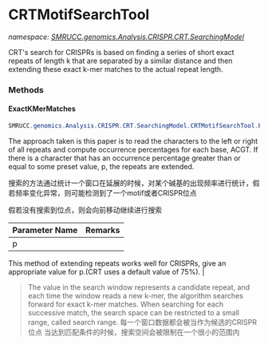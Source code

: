 ﻿# CRTMotifSearchTool
_namespace: [SMRUCC.genomics.Analysis.CRISPR.CRT.SearchingModel](./index.md)_

CRT's search for CRISPRs is based on finding a series of
 short exact repeats of length k that are separated by a similar
 distance and then extending these exact k-mer
 matches to the actual repeat length.



### Methods

#### ExactKMerMatches
```csharp
SMRUCC.genomics.Analysis.CRISPR.CRT.SearchingModel.CRTMotifSearchTool.ExactKMerMatches(SMRUCC.genomics.SequenceModel.NucleotideModels.NucleicAcid,SMRUCC.genomics.Analysis.CRISPR.CRT.SearchingModel.KmerProfile,System.Double,System.Int32)
```
The approach taken is this paper is to read the characters to the left or right of all repeats and compute
 occurrence percentages for each base, ACGT. If there is a character that has an occurrence percentage greater
 than or equal to some preset value, p, the repeats are extended.
 
 搜索的方法通过统计一个窗口在延展的时候，对某个碱基的出现频率进行统计，假若频率变化异常，则可能检测到了一个motif或者CRISPR位点
 
 
 假若没有搜索到位点，则会向前移动继续进行搜索

|Parameter Name|Remarks|
|--------------|-------|
|p|
 This method of extending repeats works well for CRISPRs, give an appropriate value for p.(CRT uses a default value of 75%).
 |

> 
>  The value in the search window represents
>  a candidate repeat, and each time the window reads a new
>  k-mer, the algorithm searches forward for exact k-mer
>  matches. When searching for each successive match, the
>  search space can be restricted to a small range, called
>  search range.
>  每一个窗口数据都会被当作为候选的CRISPR位点
>  当达到匹配条件的时候，搜索空间会被限制在一个很小的范围内
>  


